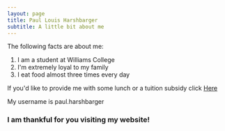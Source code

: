 ```yaml
---
layout: page
title: Paul Louis Harshbarger
subtitle: A little bit about me
---
```


The following facts are about me:

1. I am a student at Williams College
2. I'm extremely loyal to my family
3. I eat food almost three times every day

If you'd like to provide me with some lunch or a tuition subsidy click [Here](https://venmo.com/account/sign-in/)

My username is paul.harshbarger

### I am thankful for you visiting my website!
